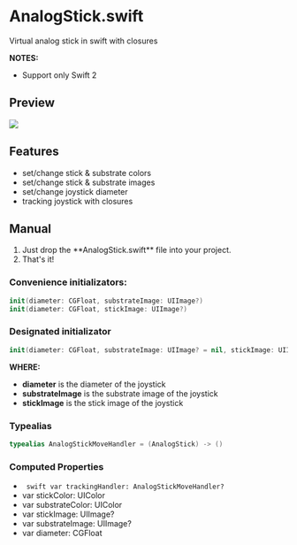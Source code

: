 # AnalogStick.swift

Virtual analog stick in swift with closures

**NOTES:**
- Support only Swift 2

## Preview
<img src="https://dl.dropboxusercontent.com/u/25298147/AnalogStickPreview.gif" />

## Features
- set/change stick & substrate colors
- set/change stick & substrate images
- set/change joystick diameter
- tracking joystick with closures

## Manual
<ol>
<li>Just drop the **AnalogStick.swift** file into your project.</li>
<li>That's it!</li>
</ol>

### Convenience initializators:
``` swift
init(diameter: CGFloat, substrateImage: UIImage?)
init(diameter: CGFloat, stickImage: UIImage?)
```

### Designated initializator
``` swift
init(diameter: CGFloat, substrateImage: UIImage? = nil, stickImage: UIImage? = nil)
```

**WHERE:**
- **diameter** is the diameter of the joystick
- **substrateImage** is the substrate image of the joystick
- **stickImage** is the stick image of the joystick

### Typealias
``` swift
typealias AnalogStickMoveHandler = (AnalogStick) -> ()
```

### Computed Properties
- ``` swift var trackingHandler: AnalogStickMoveHandler?```
- var stickColor: UIColor
- var substrateColor: UIColor
- var stickImage: UIImage?
- var substrateImage: UIImage?
- var diameter: CGFloat


